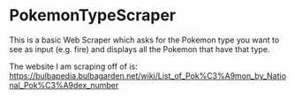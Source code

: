 # PokemonTypeScraper

This is a basic Web Scraper which asks for the Pokemon type you want to see as input (e.g. fire) and displays all the Pokemon that have that type.

The website I am scraping off of is: https://bulbapedia.bulbagarden.net/wiki/List_of_Pok%C3%A9mon_by_National_Pok%C3%A9dex_number
